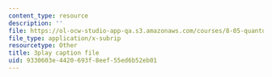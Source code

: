 ```yaml
---
content_type: resource
description: ''
file: https://ol-ocw-studio-app-qa.s3.amazonaws.com/courses/8-05-quantum-physics-ii-fall-2013/9330603e4420693f8eef55ed6b52eb01_7Nrymx1ULis.srt
file_type: application/x-subrip
resourcetype: Other
title: 3play caption file
uid: 9330603e-4420-693f-8eef-55ed6b52eb01
---
```

